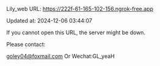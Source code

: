 Lily_web URL: https://222f-61-165-102-156.ngrok-free.app

Updated at: 2024-12-06 03:44:07

If you cannot open this URL, the server might be down.

Please contact: 

goley04@foxmail.com Or Wechat:GL_yeaH